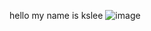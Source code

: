 hello my name is kslee
![image](https://user-images.githubusercontent.com/115882994/201883356-5438698e-263c-4b18-aaa4-4dbaba99b65d.png)
